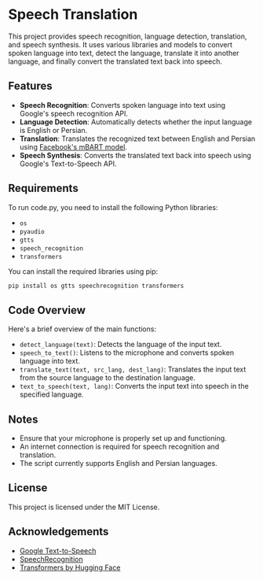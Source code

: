 # Speech Translation

This project provides speech recognition, language detection, translation, and speech synthesis. It uses various libraries and models to convert spoken language into text, detect the language, translate it into another language, and finally convert the translated text back into speech.

## Features

- **Speech Recognition**: Converts spoken language into text using Google's speech recognition API.
- **Language Detection**: Automatically detects whether the input language is English or Persian.
- **Translation**: Translates the recognized text between English and Persian using [Facebook's mBART model](https://huggingface.co/facebook/mbart-large-50-many-to-many-mmt).
- **Speech Synthesis**: Converts the translated text back into speech using Google's Text-to-Speech API.

## Requirements

To run code.py, you need to install the following Python libraries:

- `os`
- `pyaudio`
- `gtts`
- `speech_recognition`
- `transformers`

You can install the required libraries using pip:

```python
pip install os gtts speechrecognition transformers
```

## Code Overview

Here's a brief overview of the main functions:

- `detect_language(text)`: Detects the language of the input text.
- `speech_to_text()`: Listens to the microphone and converts spoken language into text.
- `translate_text(text, src_lang, dest_lang)`: Translates the input text from the source language to the destination language.
- `text_to_speech(text, lang)`: Converts the input text into speech in the specified language.

## Notes

- Ensure that your microphone is properly set up and functioning.
- An internet connection is required for speech recognition and translation.
- The script currently supports English and Persian languages.

## License

This project is licensed under the MIT License.

## Acknowledgements

- [Google Text-to-Speech](https://pypi.org/project/gTTS/)
- [SpeechRecognition](https://pypi.org/project/SpeechRecognition/)
- [Transformers by Hugging Face](https://huggingface.co/transformers/)

